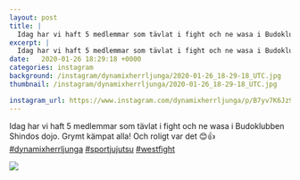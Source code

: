```yaml
---
layout: post
title: |
  Idag har vi haft 5 medlemmar som tävlat i fight och ne wasa i Budoklubben Shindos dojo
excerpt: |
  Idag har vi haft 5 medlemmar som tävlat i fight och ne wasa i Budoklubben Shindos dojo. Grymt kämpat alla! Och roligt var det 😊👍   
date:   2020-01-26 18:29:18 +0000
categories: instagram
background: /instagram/dynamixherrljunga/2020-01-26_18-29-18_UTC.jpg
thumbnail: /instagram/dynamixherrljunga/2020-01-26_18-29-18_UTC.jpg

instagram_url: https://www.instagram.com/dynamixherrljunga/p/B7yv7K6Jz94
---
```

Idag har vi haft 5 medlemmar som tävlat i fight och ne wasa i Budoklubben Shindos dojo. Grymt kämpat alla! Och roligt var det 😊👍 [#dynamixherrljunga](https://www.instagram.com/explore/tags/dynamixherrljunga/) [#sportjujutsu](https://www.instagram.com/explore/tags/sportjujutsu/) [#westfight](https://www.instagram.com/explore/tags/westfight/)



<img src='{{ site.baseurl }}/instagram/dynamixherrljunga/2020-01-26_18-29-18_UTC.jpg' class='img-fluid' />
